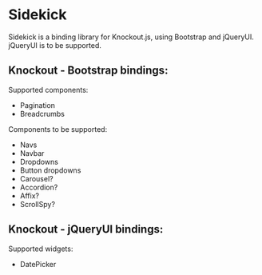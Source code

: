 Sidekick
========

Sidekick is a binding library for Knockout.js, using Bootstrap and jQueryUI. jQueryUI is to be supported.


Knockout - Bootstrap bindings:
--
Supported components:
* Pagination
* Breadcrumbs

Components to be supported:
* Navs
* Navbar
* Dropdowns
* Button dropdowns
* Carousel?
* Accordion?
* Affix?
* ScrollSpy?

Knockout - jQueryUI bindings:
--
Supported widgets:
* DatePicker
